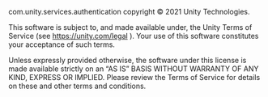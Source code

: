 com.unity.services.authentication copyright © 2021 Unity Technologies.

This software is subject to, and made available under, the Unity Terms of Service (see https://unity.com/legal ). Your use of this software constitutes your acceptance of such terms.

Unless expressly provided otherwise, the software under this license is made available strictly on an “AS IS” BASIS WITHOUT WARRANTY OF ANY KIND, EXPRESS OR IMPLIED. Please review the Terms of Service for details on these and other terms and conditions.
